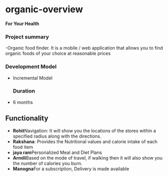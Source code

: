 # organic-overview

<b> For Your Health</b>

### Project summary

-Organic food finder. It is a mobile / web application that allows you to find organic foods of your choice at reasonable prices

### Development Model
- Incremental Model

  ### Duration
- 6 months

## Functionality

- <b> Rohit</b>Navigation: It will show you the locations of the stores within a specified radius along with the directions.
- <b> Rakshana</b>: Provides the Nutritional values and calorie intake of each food item
- <b>jaya ram</b>Personalized Meal and Diet Plans
- <b>Armili</b>Based on the mode of travel, if walking then it will also show you the number of calories you burn. 
- <b>Manogna</b>For a subscription, Delivery is made available
